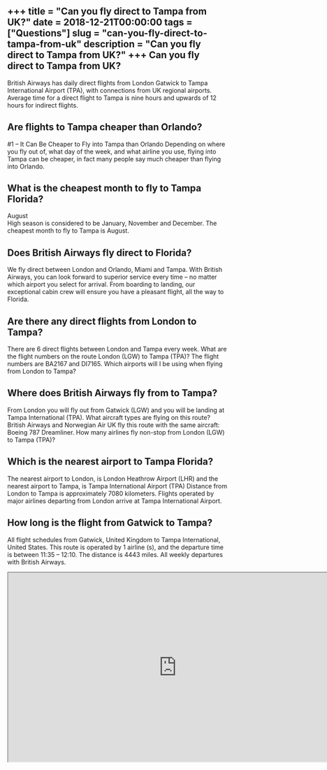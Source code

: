 +++
title = "Can you fly direct to Tampa from UK?"
date = 2018-12-21T00:00:00
tags = ["Questions"]
slug = "can-you-fly-direct-to-tampa-from-uk"
description = "Can you fly direct to Tampa from UK?"
+++
Can you fly direct to Tampa from UK?
------------------------------------

British Airways has daily direct flights from London Gatwick to Tampa International Airport (TPA), with connections from UK regional airports. Average time for a direct flight to Tampa is nine hours and upwards of 12 hours for indirect flights.

Are flights to Tampa cheaper than Orlando?
------------------------------------------

\#1 – It Can Be Cheaper to Fly into Tampa than Orlando Depending on where you fly out of, what day of the week, and what airline you use, flying into Tampa can be cheaper, in fact many people say much cheaper than flying into Orlando.

What is the cheapest month to fly to Tampa Florida?
---------------------------------------------------

August  
High season is considered to be January, November and December. The cheapest month to fly to Tampa is August.

Does British Airways fly direct to Florida?
-------------------------------------------

We fly direct between London and Orlando, Miami and Tampa. With British Airways, you can look forward to superior service every time – no matter which airport you select for arrival. From boarding to landing, our exceptional cabin crew will ensure you have a pleasant flight, all the way to Florida.

Are there any direct flights from London to Tampa?
--------------------------------------------------

There are 6 direct flights between London and Tampa every week. What are the flight numbers on the route London (LGW) to Tampa (TPA)? The flight numbers are BA2167 and DI7165. Which airports will I be using when flying from London to Tampa?

Where does British Airways fly from to Tampa?
---------------------------------------------

From London you will fly out from Gatwick (LGW) and you will be landing at Tampa International (TPA). What aircraft types are flying on this route? British Airways and Norwegian Air UK fly this route with the same aircraft: Boeing 787 Dreamliner. How many airlines fly non-stop from London (LGW) to Tampa (TPA)?

Which is the nearest airport to Tampa Florida?
----------------------------------------------

The nearest airport to London, is London Heathrow Airport (LHR) and the nearest airport to Tampa, is Tampa International Airport (TPA) Distance from London to Tampa is approximately 7080 kilometers. Flights operated by major airlines departing from London arrive at Tampa International Airport.

How long is the flight from Gatwick to Tampa?
---------------------------------------------

All flight schedules from Gatwick, United Kingdom to Tampa International, United States. This route is operated by 1 airline (s), and the departure time is between 11:35 – 12:10. The distance is 4443 miles. All weekly departures with British Airways.

<iframe allow="accelerometer; autoplay; clipboard-write; encrypted-media; gyroscope; picture-in-picture" allowfullscreen="" class="__youtube_prefs__  epyt-is-override  no-lazyload" data-no-lazy="1" data-origheight="433" data-origwidth="770" data-skipgform_ajax_framebjll="" height="433" id="_ytid_19334" loading="lazy" src="https://www.youtube.com/embed/jmI2yOd7pTM?enablejsapi=1&autoplay=0&cc_load_policy=0&cc_lang_pref=&iv_load_policy=1&loop=0&modestbranding=0&rel=1&fs=1&playsinline=0&autohide=2&theme=dark&color=red&controls=1&" title="YouTube player" width="770"></iframe>